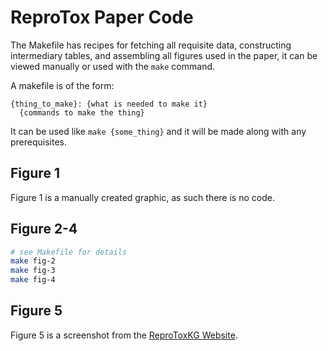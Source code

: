 # ReproTox Paper Code

The Makefile has recipes for fetching all requisite data, constructing intermediary tables, and assembling all figures used in the paper, it can be viewed manually or used with the `make` command.

A makefile is of the form:
```
{thing_to_make}: {what is needed to make it}
  {commands to make the thing}
```
It can be used like `make {some_thing}` and it will be made along with any prerequisites.

## Figure 1
Figure 1 is a manually created graphic, as such there is no code.

## Figure 2-4
```bash
# see Makefile for details
make fig-2
make fig-3
make fig-4
```

## Figure 5
Figure 5 is a screenshot from the [ReproToxKG Website](https://maayanlab.cloud/reprotox-kg).